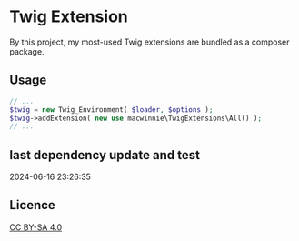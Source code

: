 # Twig Extension

By this project, my most-used Twig extensions are bundled as a composer package.

## Usage

```php
// ...
$twig = new Twig_Environment( $loader, $options );
$twig->addExtension( new use macwinnie\TwigExtensions\All() );
// ...
```

## last dependency update and test

2024-06-16 23:26:35

## Licence

[CC BY-SA 4.0](https://creativecommons.org/licenses/by-sa/4.0/deed.en)
